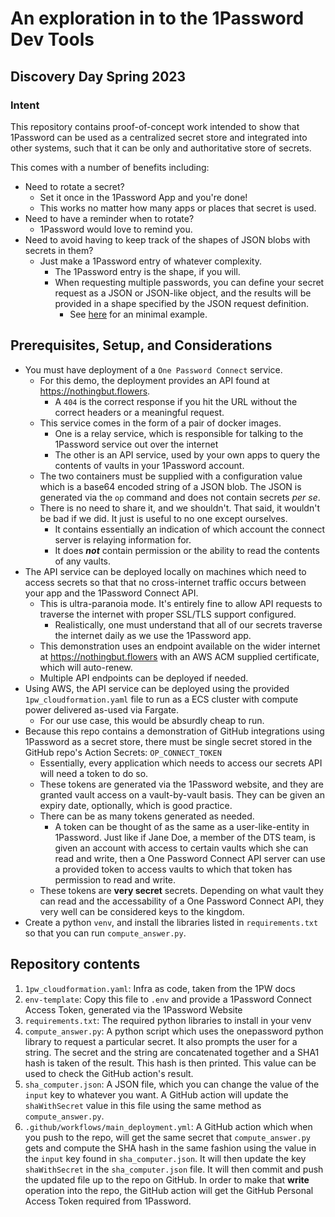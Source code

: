 # An exploration in to the 1Password Dev Tools

## Discovery Day Spring 2023

### Intent
This repository contains proof-of-concept work intended to show that 1Password can be used as a centralized secret store and integrated into other systems, such that it can be only and authoritative store of secrets.

This comes with a number of benefits including:
* Need to rotate a secret? 
  * Set it once in the 1Password App and you're done!
  * This works no matter how many apps or places that secret is used.
* Need to have a reminder when to rotate? 
  * 1Password would love to remind you.
* Need to avoid having to keep track of the shapes of JSON blobs with secrets in them? 
  * Just make a 1Password entry of whatever complexity.
    * The 1Password entry is the shape, if you will.
    * When requesting multiple passwords, you can define your secret request as a JSON or JSON-like object, and the results will be provided in a shape specified by the JSON request definition.
      * See [here](https://github.com/frankhereford/onepassword/blob/main/compute_answer.py#L29-L36) for an minimal example.

## Prerequisites, Setup, and Considerations

* You must have deployment of a `One Password Connect` service.
  * For this demo, the deployment provides an API found at https://nothingbut.flowers.
    * A `404` is the correct response if you hit the URL without the correct headers or a meaningful request.
  * This service comes in the form of a pair of docker images.
    * One is a relay service, which is responsible for talking to the 1Password service out over the internet
    * The other is an API service, used by your own apps to query the contents of vaults in your 1Password account.
  * The two containers must be supplied with a configuration value which is a base64 encoded string of a JSON blob. The JSON is generated via the `op` command and does not contain secrets *per se*. 
  * There is no need to share it, and we shouldn't. That said, it wouldn't be bad if we did. It just is useful to no one except ourselves.
    * It contains essentially an indication of which account the connect server is relaying information for.
    * It does **_not_** contain permission or the ability to read the contents of any vaults.
* The API service can be deployed locally on machines which need to access secrets so that that no cross-internet traffic occurs between your app and the 1Password Connect API.
  * This is ultra-paranoia mode. It's entirely fine to allow API requests to traverse the internet with proper SSL/TLS support configured.
    * Realistically, one must understand that all of our secrets traverse the internet daily as we use the 1Password app.
  * This demonstration uses an endpoint available on the wider internet at https://nothingbut.flowers with an AWS ACM supplied certificate, which will auto-renew.
  * Multiple API endpoints can be deployed if needed.
* Using AWS, the API service can be deployed using the provided `1pw_cloudformation.yaml` file to run as a ECS cluster with compute power delivered as-used via Fargate.
  * For our use case, this would be absurdly cheap to run.
* Because this repo contains a demonstration of GitHub integrations using 1Password as a secret store, there must be single secret stored in the GitHub repo's Action Secrets: `OP_CONNECT_TOKEN`
  * Essentially, every application which needs to access our secrets API will need a token to do so.
  * These tokens are generated via the 1Password website, and they are granted vault access on a vault-by-vault basis. They can be given an expiry date, optionally, which is good practice.
  * There can be as many tokens generated as needed.
    * A token can be thought of as the same as a user-like-entity in 1Password. Just like if Jane Doe, a member of the DTS team, is given an account with access to certain vaults which she can read and write, then a One Password Connect API server can use a provided token to access vaults to which that token has permission to read and write.
  * These tokens are **very secret** secrets. Depending on what vault they can read and the accessability of a One Password Connect API, they very well can be considered keys to the kingdom.
* Create a python `venv`, and install the libraries listed in `requirements.txt` so that you can run `compute_answer.py`.

## Repository contents
1) `1pw_cloudformation.yaml`: Infra as code, taken from the 1PW docs
1) `env-template`: Copy this file to `.env` and provide a 1Password Connect Access Token, generated via the 1Password Website
1) `requirements.txt`: The required python libraries to install in your venv
1) `compute_answer.py`: A python script which uses the onepassword python library to request a particular secret. It also prompts the user for a string. The secret and the string are concatenated together and a SHA1 hash is taken of the result. This hash is then printed. This value can be used to check the GitHub action's result.
1) `sha_computer.json`: A JSON file, which you can change the value of the `input` key to whatever you want. A GitHub action will update the `shaWithSecret` value in this file using the same method as `compute_answer.py`.
1) `.github/workflows/main_deployment.yml`: A GitHub action which when you push to the repo, will get the same secret that `compute_answer.py` gets and compute the SHA hash in the same fashion using the value in the `input` key found in `sha_computer.json`. It will then update the key `shaWithSecret` in the `sha_computer.json` file. It will then commit and push the updated file up to the repo on GitHub. In order to make that **write** operation into the repo, the GitHub action will get the GitHub Personal Access Token required from 1Password. 